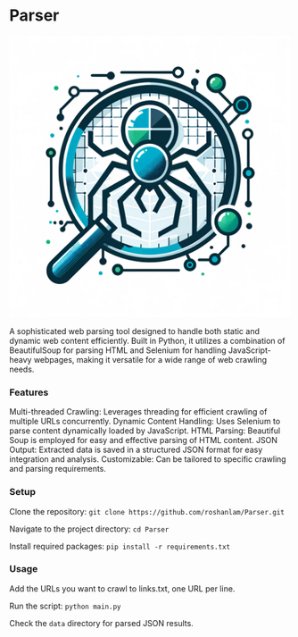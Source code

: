 # Parser
 
![Alt text](logo.webp)

A sophisticated web parsing tool designed to handle both static and dynamic web content efficiently. Built in Python, it utilizes a combination of BeautifulSoup for parsing HTML and Selenium for handling JavaScript-heavy webpages, making it versatile for a wide range of web crawling needs.


### Features
Multi-threaded Crawling: Leverages threading for efficient crawling of multiple URLs concurrently.
Dynamic Content Handling: Uses Selenium to parse content dynamically loaded by JavaScript.
HTML Parsing: Beautiful Soup is employed for easy and effective parsing of HTML content.
JSON Output: Extracted data is saved in a structured JSON format for easy integration and analysis.
Customizable: Can be tailored to specific crawling and parsing requirements.

### Setup

Clone the repository:
`git clone https://github.com/roshanlam/Parser.git`

Navigate to the project directory:
`cd Parser`

Install required packages:
`pip install -r requirements.txt`

### Usage

Add the URLs you want to crawl to links.txt, one URL per line.

Run the script:
`python main.py`


Check the `data` directory for parsed JSON results.